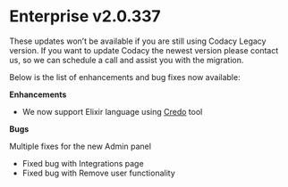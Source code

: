 # Enterprise v2.0.337

<span style="font-weight:400">These updates won’t be available if you
are still using Codacy Legacy version. If you want to update Codacy the
newest version please contact us, so we can schedule a call and assist you with
the migration. </span>

<span style="font-weight:400">Below is the list of enhancements and bug
fixes now available:</span>

**Enhancements**

-   <span style="font-weight:400">We now support Elixir language using
    </span>[<span
    style="font-weight:400">Credo</span>](https://github.com/codacy/codacy-credo)<span
    style="font-weight:400"> tool</span> 

**Bugs**

<span style="font-weight:400">Multiple fixes for the new Admin
panel</span>

-   <span style="font-weight:400">Fixed bug with Integrations page
    </span>
-   <span style="font-weight:400">Fixed bug with Remove user
    functionality</span>
